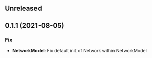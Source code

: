 ## Unreleased

## 0.1.1 (2021-08-05)

### Fix

- **NetworkModel**: Fix default init of Network within NetworkModel
